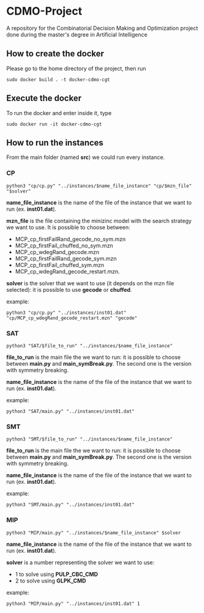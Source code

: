 # CDMO-Project
A repository for the Combinatorial Decision Making and Optimization project done during the master's degree in Artificial Intelligence

## How to create the docker
Please go to the home directory of the project, then run
``` 
sudo docker build . -t docker-cdmo-cgt
```

## Execute the docker
<!-- The name of the docker is the one defined above (__docker-cdmo__).
Execute the image of the docker
```
sudo docker run -t docker-cdmo
```
Retrieve the id of the image of the docker
```
sudo docker ps -a
```
Then enter inside the docker using the id of the docker 
```
sudo docker exec -it $ID /bin/bash
```
-->
To run the docker and enter inside it, type
```
sudo docker run -it docker-cdmo-cgt
```

## How to run the instances
From the main folder (named __src__) we could run every instance.
### **CP**
```
python3 "cp/cp.py" "../instances/$name_file_instance" "cp/$mzn_file" "$solver"
```
__name_file_instance__ is the name of the file of the instance that we want to run (ex. __inst01.dat__). 

__mzn_file__ is the file containing the minizinc model with the search strategy we want to use. It is possible to choose between:
- MCP_cp_firstFailRand_gecode_no_sym.mzn
- MCP_cp_firstFail_chuffed_no_sym.mzn
- MCP_cp_wdegRand_gecode.mzn
- MCP_cp_firstFailRand_gecode_sym.mzn
- MCP_cp_firstFail_chuffed_sym.mzn
- MCP_cp_wdegRand_gecode_restart.mzn.

__solver__ is the solver that we want to use (it depends on the mzn file selected): it is possible to use __gecode__ or __chuffed__.

example:
```
python3 "cp/cp.py" "../instances/inst01.dat" "cp/MCP_cp_wdegRand_gecode_restart.mzn" "gecode"
```


### **SAT**
```
python3 "SAT/$file_to_run" "../instances/$name_file_instance"
```
__file_to_run__ is the main file the we want to run: it is possible to choose between __main.py__ and __main_symBreak.py__. The second one is the version with symmetry breaking.

__name_file_instance__ is the name of the file of the instance that we want to run (ex. __inst01.dat__). 

example:
```
python3 "SAT/main.py" "../instances/inst01.dat"
```

### **SMT**
```
python3 "SMT/$file_to_run" "../instances/$name_file_instance"
```
__file_to_run__ is the main file the we want to run: it is possible to choose between __main.py__ and __main_symBreak.py__. The second one is the version with symmetry breaking.

__name_file_instance__ is the name of the file of the instance that we want to run (ex. __inst01.dat__). 

example:
```
python3 "SMT/main.py" "../instances/inst01.dat"
```

### **MIP**
```
python3 "MIP/main.py" "../instances/$name_file_instance" $solver
```
__name_file_instance__ is the name of the file of the instance that we want to run (ex. __inst01.dat__). 

__solver__ is a number representing the solver we want to use:
- 1 to solve using __PULP_CBC_CMD__
- 2 to solve using __GLPK_CMD__

example:
```
python3 "MIP/main.py" "../instances/inst01.dat" 1
```
